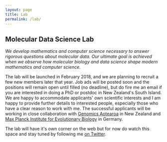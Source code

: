 ```yaml
---
layout: page
title: Lab
permalink: /lab/
---
```


## Molecular Data Science Lab

*We develop mathematics and computer science necessary to answer rigorous questions about molecular data.
Our ultimate goal is achieved when we observe how molecular biology and data science shape modern mathematics and computer science.*

The lab will be launched in February 2018, and we are planning to recruit a few new members later that year.
Job ads will be posted soon and the positions will remain open until filled (no deadline), but do fire me an email if you are interested in doing a PhD or postdoc in New Zealand's South Island.
We are happy to accommodate applicants' own scientific interests and I am happy to provide further details to interested people, especially those who have a clear reason to work with me.
The successful applicants will be working in close collaboration with [Genomics Aotearoa](http://www.otago.ac.nz/genetics/news/otago659624.html) in New Zealand and [Max Planck Institute for Evolutionary Biology](http://www.evolbio.mpg.de/2169/en) in Germany.

The lab will have it's own corner on the web but for now do watch this space and stay tuned by following me [on Twitter](https://twitter.com/gavruskin).
